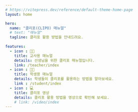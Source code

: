 ```yaml
---
# https://vitepress.dev/reference/default-theme-home-page
layout: home

hero:
  name: "클리포(CLIPO) 매뉴얼"
  # text: "매뉴얼"
  tagline: 클리포 활용 방법을 안내드려요.
  
features:
  - icon : 🧑‍🏫
    title: 교사용 매뉴얼
    details: 선생님을 위한 클리포 매뉴얼입니다.
    link: /teacher/index
  - icon : 🧑‍🎓
    title: 학생용 매뉴얼
    details: 학생들이 클리포를 활용하는 방법을 알아보세요.
    link : /student/index
  - icon : 💻
    title: 클리포 영상
    details: 클리포 활용 방법을 영상으로 확인해 보세요.
    # link: /video/index
---
```


